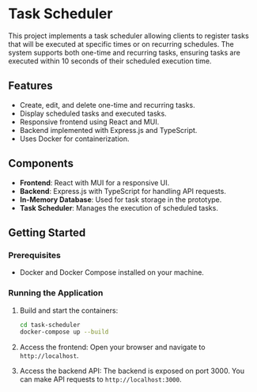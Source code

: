 # Task Scheduler

This project implements a task scheduler allowing clients to register tasks that will be executed at specific times or on recurring schedules. The system supports both one-time and recurring tasks, ensuring tasks are executed within 10 seconds of their scheduled execution time.

## Features

- Create, edit, and delete one-time and recurring tasks.
- Display scheduled tasks and executed tasks.
- Responsive frontend using React and MUI.
- Backend implemented with Express.js and TypeScript.
- Uses Docker for containerization.

## Components

- **Frontend**: React with MUI for a responsive UI.
- **Backend**: Express.js with TypeScript for handling API requests.
- **In-Memory Database**: Used for task storage in the prototype.
- **Task Scheduler**: Manages the execution of scheduled tasks.

## Getting Started

### Prerequisites

- Docker and Docker Compose installed on your machine.

### Running the Application

1. Build and start the containers:
   ```sh
   cd task-scheduler
   docker-compose up --build
   ```

2. Access the frontend:
  Open your browser and navigate to `http://localhost`.
  
3. Access the backend API:
  The backend is exposed on port 3000. You can make API requests to `http://localhost:3000`.
